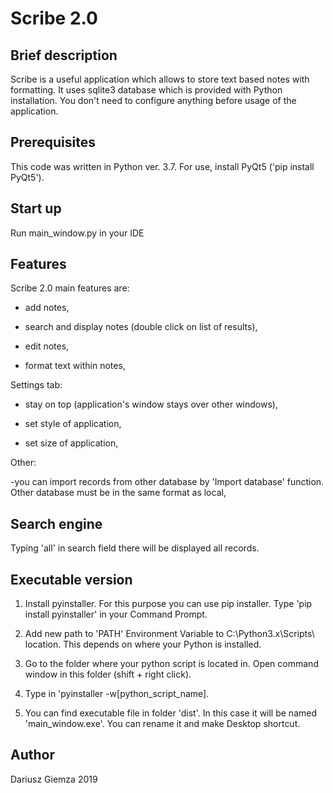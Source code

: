 # Scribe 2.0

## Brief description

Scribe is a useful application which allows to store text based notes with formatting. It uses sqlite3 database which is provided with Python installation. You don't need to configure anything before usage of the application.

## Prerequisites
This code was written in Python ver. 3.7.
For use, install PyQt5 ('pip install PyQt5').

## Start up

Run main_window.py in your IDE

## Features

Scribe 2.0 main features are:

- add notes,

- search and display notes (double click on list of results),

- edit notes,

- format text within notes,

Settings tab:

- stay on top (application's window stays over other windows),

- set style of application,

- set size of application,

Other:

-you can import records from other database by 'Import database' function. Other database must be in the same format as local,

## Search engine

Typing 'all' in search field there will be displayed all records.

## Executable version

1. Install pyinstaller. For this purpose you can use pip installer. Type 'pip install pyinstaller' in your Command Prompt.

2. Add new path to 'PATH' Environment Variable to C:\Python3.x\Scripts\ location. This depends on where your Python is installed.

3. Go to the folder where your python script is located in. Open command window in this folder (shift + right click).

4. Type in 'pyinstaller -w[python_script_name].

5. You can find executable file in folder 'dist'. In this case it will be named 'main_window.exe'. You can rename it and make Desktop shortcut.

## Author

Dariusz Giemza 2019